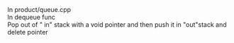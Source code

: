  <div>In product/queue.cpp </div>
 <div>In dequeue func
 </div>
Pop out of " in" stack with a void pointer and then push it in "out"stack and delete pointer
